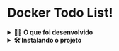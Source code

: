 # Docker Todo List!

<details>
  <summary><strong>👨‍💻 O que foi desenvolvido</strong></summary><br/>

1. **_Conteinerizar_** aplicações;
2. Criar uma conexão entre elas;
3. Orquestrar seu funcionamento.

Temos [uma aplicação full-stack](docker/todo-app) neste repositório: um **aplicativo de tarefas**! Esta aplicação precisa ser conteinerizada para funcionar. Você deverá desenvolver os arquivos de configuração para cada frente específica: `Front-end`, `Back-end` e, no nosso caso, para um aplicativo de `teste` que valida se as aplicações estão se comunicando.

---

Foram criados as imagens para as aplicações e configurações dessas imagens com o `docker-compose`.

Para isto, foi utilizado uma série de comandos do `docker` com diferentes níveis de complexidade.

Cada comando foi escrito em seu próprio arquivo.

</details>

<details>
  <summary><strong>🛠 Instalando o projeto </strong></summary><br/>

1. Clone o repositório
* `git clone git@github.com:EvelynBastos/docker-todo-list.git`
* Entre na pasta do repositório que você acabou de clonar:
  * `cd sd-034-project-docker-todo-list`

2. Instale as dependências:
  * `npm install`
